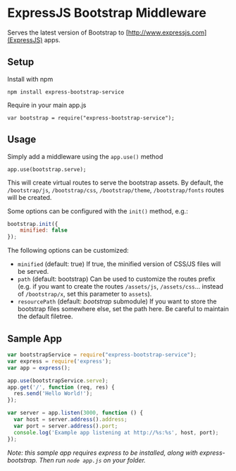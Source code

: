 # ExpressJS Bootstrap Middleware

Serves the latest version of Bootstrap to [http://www.expressjs.com](ExpressJS) apps.

## Setup

Install with npm

	npm install express-bootstrap-service

Require in your main app.js

	var bootstrap = require("express-bootstrap-service");

## Usage

Simply add a middleware using the `app.use()` method

	app.use(bootstrap.serve);

This will create virtual routes to serve the bootstrap assets. By default, the `/bootstrap/js`, `/bootstrap/css`, `/bootstrap/theme`, `/bootstrap/fonts` routes will be created.

Some options can be configured with the `init()` method, e.g.:

```javascript
bootstrap.init({
	minified: false
});
```

The following options can be customized:

* `minified` (default: true) If true, the minified version of CSS/JS files will be served.
* `path` (default: bootstrap) Can be used to customize the routes prefix (e.g. if you want to create the routes `/assets/js`, `/assets/css`... instead of `/bootstrap/x`, set this parameter to `assets`).
* `resourcePath` (default: _bootstrap_ submodule) If you want to store the bootstrap files somewhere else, set the path here. Be careful to maintain the default filetree.

## Sample App

```javascript
var bootstrapService = require("express-bootstrap-service");
var express = require('express');
var app = express();

app.use(bootstrapService.serve);
app.get('/', function (req, res) {
  res.send('Hello World!');
});

var server = app.listen(3000, function () {
  var host = server.address().address;
  var port = server.address().port;
  console.log('Example app listening at http://%s:%s', host, port);
});
```

_Note: this sample app requires express to be installed, along with express-bootstrap. Then run `node app.js` on your folder._
